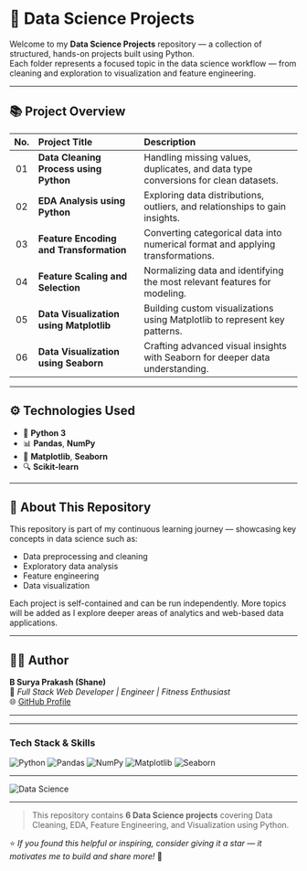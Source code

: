# 🧠 Data Science Projects  

Welcome to my **Data Science Projects** repository — a collection of structured, hands-on projects built using Python.  
Each folder represents a focused topic in the data science workflow — from cleaning and exploration to visualization and feature engineering.  

---

## 📚 Project Overview

| No. | Project Title | Description |
|:---:|:-------------------------------------------|:------------------------------------------------|
| 01 | **Data Cleaning Process using Python** | Handling missing values, duplicates, and data type conversions for clean datasets. |
| 02 | **EDA Analysis using Python** | Exploring data distributions, outliers, and relationships to gain insights. |
| 03 | **Feature Encoding and Transformation** | Converting categorical data into numerical format and applying transformations. |
| 04 | **Feature Scaling and Selection** | Normalizing data and identifying the most relevant features for modeling. |
| 05 | **Data Visualization using Matplotlib** | Building custom visualizations using Matplotlib to represent key patterns. |
| 06 | **Data Visualization using Seaborn** | Crafting advanced visual insights with Seaborn for deeper data understanding. |

---

## ⚙️ Technologies Used
- 🐍 **Python 3**
- 📊 **Pandas**, **NumPy**
- 🎨 **Matplotlib**, **Seaborn**
- 🔍 **Scikit-learn**

---

## 🚀 About This Repository
This repository is part of my continuous learning journey — showcasing key concepts in data science such as:
- Data preprocessing and cleaning  
- Exploratory data analysis  
- Feature engineering  
- Data visualization  

Each project is self-contained and can be run independently. More topics will be added as I explore deeper areas of analytics and web-based data applications.

---

## 👨‍💻 Author  
**B Surya Prakash (Shane)**  
🎯 *Full Stack Web Developer | Engineer | Fitness Enthusiast*  
🌐 [GitHub Profile](https://github.com/bsuryaprakash06)


---
---

### Tech Stack & Skills
![Python](https://img.shields.io/badge/Python-3776AB?style=for-the-badge&logo=python&logoColor=white)
![Pandas](https://img.shields.io/badge/Pandas-150458?style=for-the-badge&logo=pandas&logoColor=white)
![NumPy](https://img.shields.io/badge/NumPy-013243?style=for-the-badge&logo=numpy&logoColor=white)
![Matplotlib](https://img.shields.io/badge/Matplotlib-D43F3A?style=for-the-badge&logo=matplotlib&logoColor=white)
![Seaborn](https://img.shields.io/badge/Seaborn-77AC30?style=for-the-badge&logo=seaborn&logoColor=white)

---

![Data Science](https://media4.giphy.com/media/v1.Y2lkPTc5MGI3NjExazBwNnVmN2tueHAxc3d4dG9kcjkwZmd0bTM1bHhxc2UyNHd2cnMzbSZlcD12MV9pbnRlcm5hbF9naWZfYnlfaWQmY3Q9Zw/IPxtpkyoyNYqeXvnfh/giphy.gif)

---

> This repository contains **6 Data Science projects** covering Data Cleaning, EDA, Feature Engineering, and Visualization using Python.


⭐ *If you found this helpful or inspiring, consider giving it a star — it motivates me to build and share more!* 🌟



